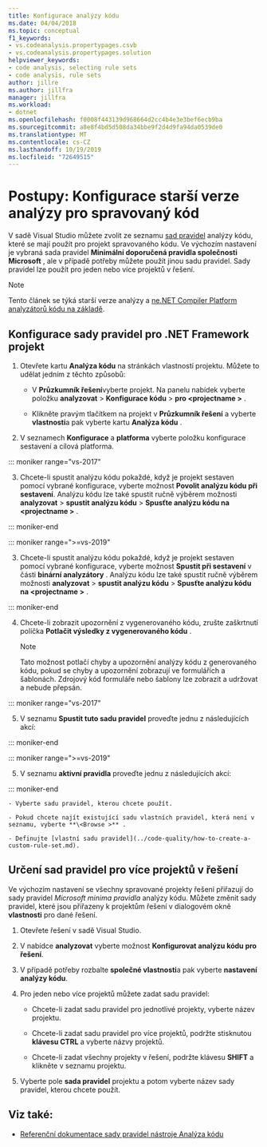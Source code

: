 ```yaml
---
title: Konfigurace analýzy kódu
ms.date: 04/04/2018
ms.topic: conceptual
f1_keywords:
- vs.codeanalysis.propertypages.csvb
- vs.codeanalysis.propertypages.solution
helpviewer_keywords:
- code analysis, selecting rule sets
- code analysis, rule sets
author: jillre
ms.author: jillfra
manager: jillfra
ms.workload:
- dotnet
ms.openlocfilehash: f0008f443139d968664d2cc4b4e3e3bef6ecb9ba
ms.sourcegitcommit: a8e8f4bd5d508da34bbe9f2d4d9fa94da0539de0
ms.translationtype: MT
ms.contentlocale: cs-CZ
ms.lasthandoff: 10/19/2019
ms.locfileid: "72649515"
---
```

# <a name="how-to-configure-legacy-analysis-for-managed-code"></a>Postupy: Konfigurace starší verze analýzy pro spravovaný kód

V sadě Visual Studio můžete zvolit ze seznamu [sad pravidel](../code-quality/rule-set-reference.md) analýzy kódu, které se mají použít pro projekt spravovaného kódu. Ve výchozím nastavení je vybraná sada pravidel **Minimální doporučená pravidla společnosti Microsoft** , ale v případě potřeby můžete použít jinou sadu pravidel. Sady pravidel lze použít pro jeden nebo více projektů v řešení.

> [!NOTE]
> Tento článek se týká starší verze analýzy a [ne.NET Compiler Platform analyzátorů kódu na základě](use-roslyn-analyzers.md).

## <a name="configure-a-rule-set-for-a-net-framework-project"></a>Konfigurace sady pravidel pro .NET Framework projekt

1. Otevřete kartu **Analýza kódu** na stránkách vlastností projektu. Můžete to udělat jedním z těchto způsobů:

   - V **Průzkumník řešení**vyberte projekt. Na panelu nabídek vyberte položku **analyzovat** > **Konfigurace kódu** > **pro \<projectname >** .

   - Klikněte pravým tlačítkem na projekt v **Průzkumník řešení** a vyberte **vlastnosti**a pak vyberte kartu **Analýza kódu** .

2. V seznamech **Konfigurace** a **platforma** vyberte položku konfigurace sestavení a cílová platforma.

::: moniker range="vs-2017"

3. Chcete-li spustit analýzu kódu pokaždé, když je projekt sestaven pomocí vybrané konfigurace, vyberte možnost **Povolit analýzu kódu při sestavení**. Analýzu kódu lze také spustit ručně výběrem možnosti **analyzovat** > **spustit analýzu kódu** > **Spusťte analýzu kódu na \<projectname >** .

::: moniker-end

::: moniker range=">=vs-2019"

3. Chcete-li spustit analýzu kódu pokaždé, když je projekt sestaven pomocí vybrané konfigurace, vyberte možnost **Spustit při sestavení** v části **binární analyzátory** . Analýzu kódu lze také spustit ručně výběrem možnosti **analyzovat** > **spustit analýzu kódu** > **Spusťte analýzu kódu na \<projectname >** .

::: moniker-end

4. Chcete-li zobrazit upozornění z vygenerovaného kódu, zrušte zaškrtnutí políčka **Potlačit výsledky z vygenerovaného kódu** .

    > [!NOTE]
    > Tato možnost potlačí chyby a upozornění analýzy kódu z generovaného kódu, pokud se chyby a upozornění zobrazují ve formulářích a šablonách. Zdrojový kód formuláře nebo šablony lze zobrazit a udržovat a nebude přepsán.

::: moniker range="vs-2017"

5. V seznamu **Spustit tuto sadu pravidel** proveďte jednu z následujících akcí:

::: moniker-end

::: moniker range=">=vs-2019"

5. V seznamu **aktivní pravidla** proveďte jednu z následujících akcí:

::: moniker-end

    - Vyberte sadu pravidel, kterou chcete použít.

    - Pokud chcete najít existující sadu vlastních pravidel, která není v seznamu, vyberte **\<Browse >** .

    - Definujte [vlastní sadu pravidel](../code-quality/how-to-create-a-custom-rule-set.md).

## <a name="specify-rule-sets-for-multiple-projects-in-a-solution"></a>Určení sad pravidel pro více projektů v řešení

Ve výchozím nastavení se všechny spravované projekty řešení přiřazují do sady pravidel *Microsoft minima pravidla* analýzy kódu. Můžete změnit sady pravidel, které jsou přiřazeny k projektům řešení v dialogovém okně **vlastnosti** pro dané řešení.

1. Otevřete řešení v sadě Visual Studio.

2. V nabídce **analyzovat** vyberte možnost **Konfigurovat analýzu kódu pro řešení**.

3. V případě potřeby rozbalte **společné vlastnosti**a pak vyberte **nastavení analýzy kódu**.

4. Pro jeden nebo více projektů můžete zadat sadu pravidel:

    - Chcete-li zadat sadu pravidel pro jednotlivé projekty, vyberte název projektu.

    - Chcete-li zadat sadu pravidel pro více projektů, podržte stisknutou **klávesu CTRL** a vyberte názvy projektů.

    - Chcete-li zadat všechny projekty v řešení, podržte klávesu **SHIFT** a klikněte v seznamu projektu.

5. Vyberte pole **sada pravidel** projektu a potom vyberte název sady pravidel, kterou chcete použít.

## <a name="see-also"></a>Viz také:

- [Referenční dokumentace sady pravidel nástroje Analýza kódu](../code-quality/rule-set-reference.md)
